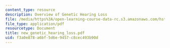 ```yaml
---
content_type: resource
description: Overview of Genetic Hearing Loss
file: /media/https%3A/open-learning-course-data-rc.s3.amazonaws.com/hst-730-molecular-biology-for-the-auditory-system-fall-2002/f3a0e878a6bf5d6e9457c8cec493b90d_new_genetic_hearing_loss.pdf
file_type: application/pdf
resourcetype: Document
title: new_genetic_hearing_loss.pdf
uid: f3a0e878-a6bf-5d6e-9457-c8cec493b90d
---
```

